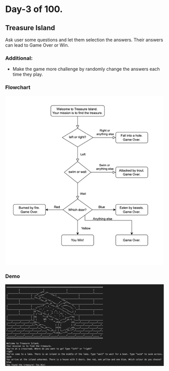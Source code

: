 # Day-3 of 100.
## Treasure Island

Ask user some questions and let them selection the answers. Their answers can lead to Game Over or Win.

### Additional:
* Make the game more challenge by randomly change the answers each time they play.

### Flowchart
![Flowchart](flowchart.png)

### Demo

![Flowchart](day3.png)